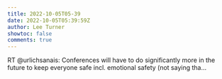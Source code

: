 ```yaml
---
title: 2022-10-05T05-39
date: 2022-10-05T05:39:59Z
author: Lee Turner
showtoc: false
comments: true
---
```


RT @urlichsanais: Conferences will have to do significantly more in the future to keep everyone safe incl. emotional safety (not saying tha…

